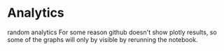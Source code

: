 # Analytics
random analytics
For some reason github doesn't show plotly results, so some of the graphs will only by visible by rerunning the notebook.
